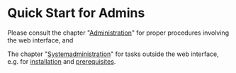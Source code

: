 # Quick Start for Admins

Please consult the chapter "[Administration](../webfrontend/administration/administration.md)" for proper procedures involving the web interface, and

The chapter "[Systemadministration](../sysadmin/sysadmin.md)" for tasks outside the web interface, e.g. for [installation](../sysadmin/installation/installation.md) and [prerequisites](../sysadmin/requirements/requirements.md). 